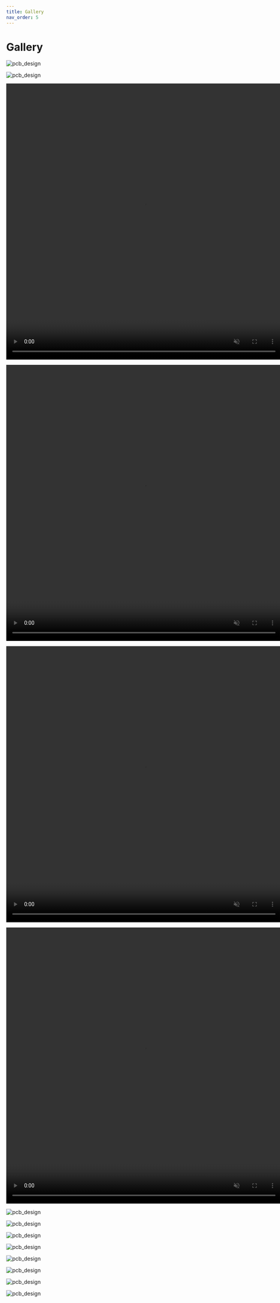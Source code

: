 ```yaml
---
title: Gallery
nav_order: 5
---
```


# Gallery

![pcb_design](images/mobo_front_small.png)

![pcb_design](images/mobo_back_small.png)

<video src="videos/floatybouncy_mobo.mp4" width="736" height="736" autoplay loop muted></video>

<video src="videos/floatybouncy_dabo.mp4" width="736" height="736" height="736" autoplay loop muted></video>

<video src="videos/floatybouncy_mobo_case.mp4" width="736" height="736" autoplay loop muted></video>

<video src="videos/floatybouncy_dabo_case.mp4" width="736" height="736" autoplay loop muted></video>

![pcb_design](images/mobo_0.png)

![pcb_design](images/mobo_1.png)

![pcb_design](images/mobo_2.png)

![pcb_design](images/mobo_3.png)

![pcb_design](images/pcbnew_2024-10-07_12-21-47.png)

![pcb_design](images/pcbnew_2024-10-07_12-21-49.png)

![pcb_design](images/pcbnew_2024-10-07_12-21-37.png)

![pcb_design](images/pcbnew_2024-10-07_12-21-40.png)
